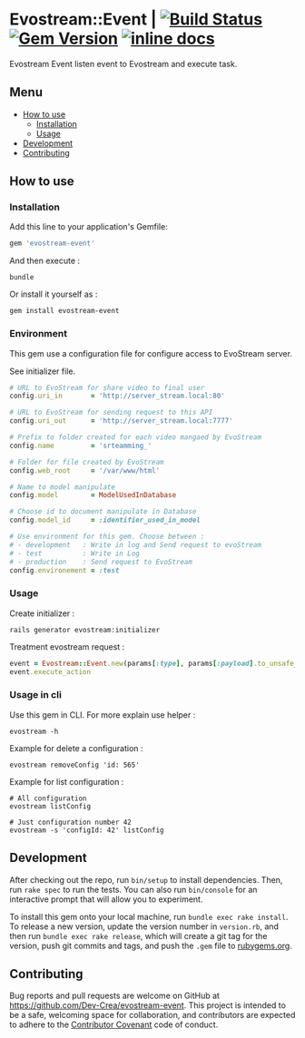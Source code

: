 # Evostream::Event | [![Build Status](https://travis-ci.org/Dev-Crea/evostream-event.svg?branch=master)](https://travis-ci.org/Dev-Crea/evostream-event) [![Gem Version](https://badge.fury.io/rb/evostream-event.svg)](https://badge.fury.io/rb/evostream-event) [![inline docs](https://inch-ci.org/github/Dev-Crea/evostream-event.svg)](https://inch-ci.org/github/Dev-Crea/evostream-event)

Evostream Event listen event to Evostream and execute task.

## Menu

* [How to use](#how-to-use)
  * [Installation](#installation)
  * [Usage](#usage)
* [Development](#development)
* [Contributing](#contributing)

## How to use

### Installation

Add this line to your application's Gemfile:

```ruby
gem 'evostream-event'
```

And then execute :

```linux
bundle
```

Or install it yourself as :

```linux
gem install evostream-event
```

### Environment

This gem use a configuration file for configure access to EvoStream server.

See initializer file.
```ruby
# URL to EvoStream for share video to final user
config.uri_in       = 'http://server_stream.local:80'

# URL to EvoStream for sending request to this API
config.uri_out      = 'http://server_stream.local:7777'

# Prefix to folder created for each video mangaed by EvoStream
config.name         = 'srteamming_'

# Folder for file created by EvoStream
config.web_root     = '/var/www/html'

# Name to model manipulate
config.model        = ModelUsedInDatabase

# Choose id to document manipulate in Database
config.model_id     = :identifier_used_in_model

# Use environment for this gem. Choose between :
# - development   : Write in log and Send request to evoStream
# - test          : Write in Log
# - production    : Send request to EvoStream
config.environement = :test
```
### Usage

Create initializer :

```linux
rails generator evostream:initializer
```

Treatment evostream request :

```ruby
event = Evostream::Event.new(params[:type], params[:payload].to_unsafe_h)
event.execute_action
```

### Usage in cli

Use this gem in CLI. For more explain use helper :

```linux
evostream -h
```

Example for delete a configuration :

```linux
evostream removeConfig 'id: 565'
```

Example for list configuration :

```linux
# All configuration
evostream listConfig

# Just configuration number 42
evostream -s 'configId: 42' listConfig
```

## Development

After checking out the repo, run `bin/setup` to install dependencies. Then, run
`rake spec` to run the tests. You can also run `bin/console` for an interactive
prompt that will allow you to experiment.

To install this gem onto your local machine, run `bundle exec rake install`. To
release a new version, update the version number in `version.rb`, and then run
`bundle exec rake release`, which will create a git tag for the version, push
git commits and tags, and push the `.gem` file to
[rubygems.org](https://rubygems.org).

## Contributing

Bug reports and pull requests are welcome on GitHub at
https://github.com/Dev-Crea/evostream-event. This project is intended to be a
safe, welcoming space for collaboration, and contributors are expected to adhere
to the [Contributor Covenant](http://contributor-covenant.org) code of conduct.
